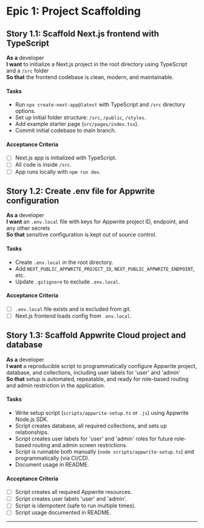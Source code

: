 # Epic 1: Project Scaffolding

## Story 1.1: Scaffold Next.js frontend with TypeScript

**As a** developer  
**I want** to initialize a Next.js project in the root directory using TypeScript and a `/src` folder  
**So that** the frontend codebase is clean, modern, and maintainable.

#### Tasks

- Run `npx create-next-app@latest` with TypeScript and `/src` directory options.
- Set up initial folder structure: `/src`, `/public`, `/styles`.
- Add example starter page (`src/pages/index.tsx`).
- Commit initial codebase to main branch.

#### Acceptance Criteria

- [ ] Next.js app is initialized with TypeScript.
- [ ] All code is inside `/src`.
- [ ] App runs locally with `npm run dev`.

## Story 1.2: Create .env file for Appwrite configuration

**As a** developer  
**I want** an `.env.local` file with keys for Appwrite project ID, endpoint, and any other secrets  
**So that** sensitive configuration is kept out of source control.

#### Tasks

- Create `.env.local` in the root directory.
- Add `NEXT_PUBLIC_APPWRITE_PROJECT_ID`, `NEXT_PUBLIC_APPWRITE_ENDPOINT`, etc.
- Update `.gitignore` to exclude `.env.local`.

#### Acceptance Criteria

- [ ] `.env.local` file exists and is excluded from git.
- [ ] Next.js frontend loads config from `.env.local`.

## Story 1.3: Scaffold Appwrite Cloud project and database

**As a** developer  
**I want** a reproducible script to programmatically configure Appwrite project, database, and collections, including user labels for 'user' and 'admin'  
**So that** setup is automated, repeatable, and ready for role-based routing and admin restriction in the application.

#### Tasks

- Write setup script (`scripts/appwrite-setup.ts` or `.js`) using Appwrite Node.js SDK.
- Script creates database, all required collections, and sets up relationships.
- Script creates user labels for 'user' and 'admin' roles for future role-based routing and admin screen restrictions.
- Script is runnable both manually (`node scripts/appwrite-setup.ts`) and programmatically (via CI/CD).
- Document usage in README.

#### Acceptance Criteria

- [ ] Script creates all required Appwrite resources.
- [ ] Script creates user labels 'user' and 'admin'.
- [ ] Script is idempotent (safe to run multiple times).
- [ ] Script usage documented in README.

---

